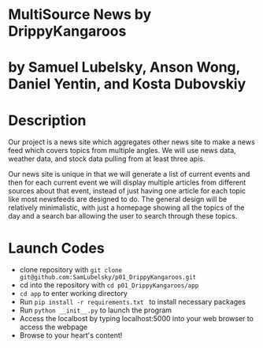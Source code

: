 # MultiSource News by DrippyKangaroos
# by Samuel Lubelsky, Anson Wong, Daniel Yentin, and Kosta Dubovskiy
# Description
Our project is a news site which aggregates other news site to make a news feed which covers topics from multiple angles.  We will use news data, weather data, and stock data pulling from at least three apis. 

Our news site is unique in that we will generate a list of current events and then for each current event we will display multiple articles from different sources about that event, instead of just having one article for each topic like most newsfeeds are designed to do.  The general design will be relatively minimalistic, with just a homepage showing all the topics of the day and a search bar allowing the user to search through these topics.  

# Launch Codes
* clone repository with ```git clone git@github.com:SamLubelsky/p01_DrippyKangaroos.git```
* cd into the repository with ```cd p01_DrippyKangaroos/app```
* ```cd app``` to enter working directory
* Run  ```pip install -r requirements.txt ``` to install necessary packages
* Run ```python __init__.py``` to launch the program
* Access the localbost by typing localhost:5000 into your web browser to access the webpage
* Browse to your heart's content!
